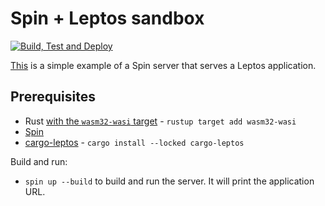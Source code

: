 # Spin + Leptos sandbox

[![Build, Test and Deploy](https://github.com/acgetchell/spin-leptos/actions/workflows/ci.yml/badge.svg)](https://github.com/acgetchell/spin-leptos/actions/workflows/ci.yml)

[This] is a simple example of a Spin server that serves a Leptos application.

## Prerequisites

- Rust [with the `wasm32-wasi` target](https://developer.fermyon.com/spin/v2/install) - `rustup target add wasm32-wasi`
- [Spin]
- [cargo-leptos] - `cargo install --locked cargo-leptos`

Build and run:

- `spin up --build` to build and run the server. It will print the application URL.

[This]:https://spin-leptos-h8cj5c3j.fermyon.app
[Spin]:https://developer.fermyon.com/spin/v2/install
[cargo-leptos]:https://github.com/leptos-rs/cargo-leptos#getting-started
